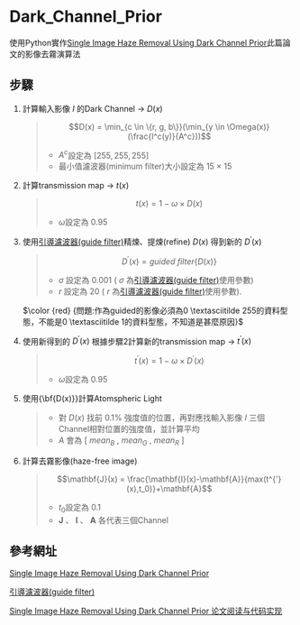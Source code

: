 # Dark_Channel_Prior
使用Python實作[Single Image Haze Removal Using Dark Channel Prior](https://ieeexplore.ieee.org/document/5567108)此篇論文的影像去霧演算法


步驟
---
1. 計算輸入影像 $I$ 的Dark Channel $\rightarrow$ $D(x)$
    
    >$$D(x) = \min_{c \in \{r, g, b\}}(\min_{y \in \Omega(x)} (\frac{I^c(y)}{A^c}))$$
    >* $A^c$設定為 $[255,255,255]$
    >* 最小值濾波器(minimum filter)大小設定為 $15$ $\times$ $15$

2. 計算transmission map $\rightarrow$ $t(x)$
    
    >$$t(x) = 1-\omega\times D(x)$$
    >* $\omega$設定為 $0.95$


3. 使用[引導濾波器(guide filter)](https://ieeexplore.ieee.org/document/6319316)精煉、提煉(refine) $D(x)$ 得到新的 $D^{'}(x)$
    
    >$$D^{'}(x) = guided \ filter \lbrace	D(x) \rbrace$$
    >* $\sigma$ 設定為 $0.001$ ( $\sigma$ 為[引導濾波器(guide filter)](https://ieeexplore.ieee.org/document/6319316)使用參數)
    >* $r$ 設定為 $20$ ( $r$ 為[引導濾波器(guide filter)](https://ieeexplore.ieee.org/document/6319316)使用參數).

   $\color {red} {問題:作為guided的影像必須為0 \textasciitilde 255的資料型態，不能是0 \textasciitilde 1的資料型態，不知道是甚麼原因}$

4. 使用新得到的 $D^{'}(x)$ 根據步驟2計算新的transmission map $\rightarrow$ $t^{'}(x)$
    
    >$$t^{'}(x) = 1-\omega\times D^{'}(x)$$
    >* $\omega$設定為 $0.95$


5. 使用{\bf{D(x)}}計算Atomspheric Light
    >* 對 $D(x)$ 找前 $0.1\%$ 強度值的位置，再對應找輸入影像 $I$ 三個Channel相對位置的強度值，並計算平均
    >* $A$ 會為 $[$ $mean_B$ , $mean_G$ , $mean_R$ $]$


6. 計算去霧影像(haze-free image)
    
    >$$\mathbf{J}(x) = \frac{\mathbf{I}(x)-\mathbf{A}}{max(t^{'}(x),t_0)}+\mathbf{A}$$
    >* $t_0$設定為 $0.1$
    >* $\mathbf{J}$ 、 $\mathbf{I}$ 、 $\mathbf{A}$ 各代表三個Channel




參考網址
---
[Single Image Haze Removal Using Dark Channel Prior](https://ieeexplore.ieee.org/document/5567108)

[引導濾波器(guide filter)](https://ieeexplore.ieee.org/document/6319316)

[Single Image Haze Removal Using Dark Channel Prior 论文阅读与代码实现](https://blog.csdn.net/qq_40755643/article/details/83347135)
